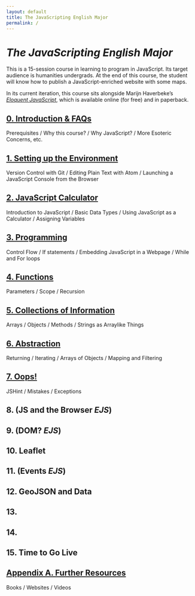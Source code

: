 ```yaml
---
layout: default
title: The JavaScripting English Major
permalink: /
---
```


# *The JavaScripting English Major*

This is a 15-session course in learning to program in JavaScript. Its target
audience is humanities undergrads. At the end of this course, the student will
know how to publish a JavaScript-enriched website with some maps.

In its current iteration, this course sits alongside Marijn Haverbeke’s
[*Eloquent JavaScript*](http://eloquentjavascript.net/), which is available
online (for free) and in paperback.

## [0. Introduction & FAQs](/0-introduction/)

Prerequisites / Why this course? / Why JavaScript? / More Esoteric Concerns, etc.

## [1. Setting up the Environment](/1-environment/)

Version Control with Git / Editing Plain Text with Atom / Launching a
JavaScript Console from the Browser

## [2. JavaScript Calculator](/2-calculator/) 

Introduction to JavaScript / Basic Data Types / Using JavaScript as a
Calculator / Assigning Variables

## [3. Programming](/3-programming/)

Control Flow / If statements / Embedding JavaScript in a Webpage / While and For loops

## [4. Functions](/4-functions)

Parameters / Scope / Recursion

## [5. Collections of Information](/5-collections/)

Arrays / Objects / Methods / Strings as Arraylike Things

## [6. Abstraction](/6-abstraction)

Returning / Iterating / Arrays of Objects / Mapping and Filtering

## [7. Oops!](/7-errors)

JSHint / Mistakes / Exceptions

## 8. (JS and the Browser *EJS*)

## 9. (DOM? *EJS*)

## 10. Leaflet

## 11. (Events *EJS*)

## 12. GeoJSON and Data

## 13.

## 14.

## 15. Time to Go Live

## [Appendix A. Further Resources](/a-resources/)

Books / Websites / Videos
